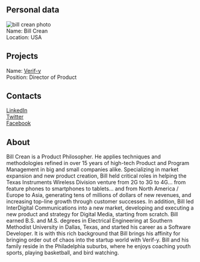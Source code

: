 ## Personal data
![bill crean photo](photo/bill_crean.jpg)  
Name:   Bill Crean  
Location: USA  
## Projects 
Name: [Verif-y](../projects/verif-y.md)  
Position: Director of Product   
## Contacts
[LinkedIn](https://www.linkedin.com/in/billcrean1/)    
[Twitter](https://twitter.com/tacopony)  
[Facebook](https://www.facebook.com/bill.crean.7?ref=br_rs)
## About
Bill Crean is a Product Philosopher. He applies techniques and methodologies refined in over 15 years of high-tech Product and Program Management in big and small companies alike. Specializing in market expansion and new product creation, Bill held critical roles in helping the Texas Instruments Wireless Division venture from 2G to 3G to 4G… from feature phones to smartphones to tablets… and from North America / Europe to Asia, generating tens of millions of dollars of new revenues, and increasing top-line growth through customer successes. In addition, Bill led InterDigital Communications into a new market, developing and executing a new product and strategy for Digital Media, starting from scratch.
Bill earned B.S. and M.S. degrees in Electrical Engineering at Southern Methodist University in Dallas, Texas, and started his career as a Software Developer. It is with this rich background that Bill brings his affinity for bringing order out of chaos into the startup world with Verif-y. Bill and his family reside in the Philadelphia suburbs, where he enjoys coaching youth sports, playing basketball, and bird watching.
